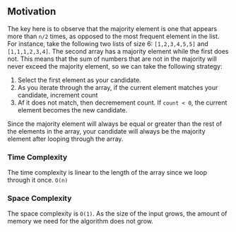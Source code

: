 ## Motivation
The key here is to observe that the majority element is one that appears more than `n/2` times, as opposed to the most frequent element in the list. For instance, take the following two lists of  size 6: `[1,2,3,4,5,5]` and `[1,1,1,2,3,4]`. The second array has a majority element while the first does not. This means that the sum of numbers that are not in the majority will never exceed the majority element, so we can take the following strategy:

1. Select the first element as your candidate.
2. As you iterate through the array, if the current element matches your candidate, increment count
3. Af it does not match, then decremement count. If `count < 0`, the current element becomes the new candidate.

Since the majority element will always be equal or greater than the rest of the elements in the array, your candidate will always be the majority element after looping through the array.

### Time Complexity
The time complexity is linear to the length of the array since we loop through it once. `O(n)`

### Space Complexity
The space complexity is `O(1)`. As the size of the input grows, the amount of memory we need for the algorithm does not grow.